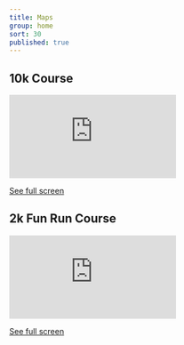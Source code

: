 ```yaml
---
title: Maps
group: home
sort: 30
published: true
---
```


<div class="maps">

  <div class="map-10k">
    <h2>10k Course</h2>
    <iframe frameBorder="0" src="http://umap.openstreetmap.fr/en/map/abington-10k-and-fun-run_40202?scaleControl=false&miniMap=false&scrollWheelZoom=false&zoomControl=true&allowEdit=false&moreControl=true&datalayersControl=true&onLoadPanel=undefined&captionBar=false"></iframe><p><a href="http://umap.openstreetmap.fr/en/map/abington-10k-and-fun-run_40202">See full screen</a></p>
  </div>

  <div class="map-2k">
  <h2>2k Fun Run Course</h2>
  <iframe frameBorder="0" src="http://umap.openstreetmap.fr/en/map/abington-2k_42744?scaleControl=false&miniMap=false&scrollWheelZoom=false&zoomControl=true&allowEdit=false&moreControl=true&datalayersControl=true&onLoadPanel=undefined&captionBar=false"></iframe><p><a href="http://umap.openstreetmap.fr/en/map/abington-2k_42744">See full screen</a></p>
  </div>

</div>
